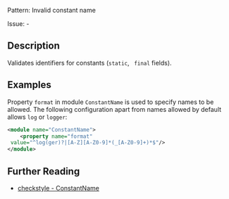 Pattern: Invalid constant name

Issue: -

## Description

Validates identifiers for constants (`static`, ` final` fields). 

## Examples

Property `format` in module `ConstantName` is used to specify names to be allowed. The following configuration apart from names allowed by default allows `log` or `logger`: 


```xml
<module name="ConstantName">
    <property name="format"
 value="^log(ger)?|[A-Z][A-Z0-9]*(_[A-Z0-9]+)*$"/>
</module>
```

## Further Reading

* [checkstyle - ConstantName](http://checkstyle.sourceforge.net/config_naming.html#ConstantName)
